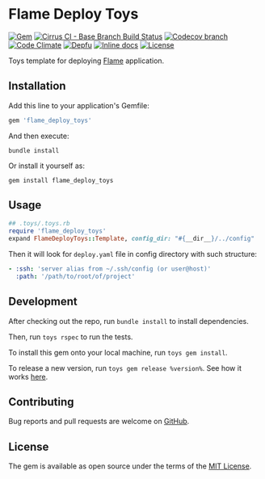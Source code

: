 # Flame Deploy Toys

[![Gem](https://img.shields.io/gem/v/flame_deploy_toys.svg?style=flat-square)](https://rubygems.org/gems/flame_deploy_toys)
[![Cirrus CI - Base Branch Build Status](https://img.shields.io/cirrus/github/AlexWayfer/flame_deploy_toys?style=flat-square)](https://cirrus-ci.com/github/AlexWayfer/flame_deploy_toys)
[![Codecov branch](https://img.shields.io/codecov/c/github/AlexWayfer/flame_deploy_toys/main.svg?style=flat-square)](https://codecov.io/gh/AlexWayfer/flame_deploy_toys)
[![Code Climate](https://img.shields.io/codeclimate/maintainability/AlexWayfer/flame_deploy_toys.svg?style=flat-square)](https://codeclimate.com/github/AlexWayfer/flame_deploy_toys)
[![Depfu](https://img.shields.io/depfu/AlexWayfer/benchmark_toys?style=flat-square)](https://depfu.com/repos/github/AlexWayfer/flame_deploy_toys)
[![Inline docs](https://inch-ci.org/github/AlexWayfer/flame_deploy_toys.svg?branch=main)](https://inch-ci.org/github/AlexWayfer/flame_deploy_toys)
[![License](https://img.shields.io/github/license/AlexWayfer/flame_deploy_toys.svg?style=flat-square)](LICENSE.txt)

Toys template for deploying [Flame](https://github.com/AlexWayfer/flame)
application.

## Installation

Add this line to your application's Gemfile:

```ruby
gem 'flame_deploy_toys'
```

And then execute:

```shell
bundle install
```

Or install it yourself as:

```shell
gem install flame_deploy_toys
```

## Usage

```ruby
## .toys/.toys.rb
require 'flame_deploy_toys'
expand FlameDeployToys::Template, config_dir: "#{__dir__}/../config"
```

Then it will look for `deploy.yaml` file in config directory with such structure:

```yaml
- :ssh: 'server alias from ~/.ssh/config (or user@host)'
  :path: '/path/to/root/of/project'
```

## Development

After checking out the repo, run `bundle install` to install dependencies.

Then, run `toys rspec` to run the tests.

To install this gem onto your local machine, run `toys gem install`.

To release a new version, run `toys gem release %version%`.
See how it works [here](https://github.com/AlexWayfer/gem_toys#release).

## Contributing

Bug reports and pull requests are welcome on [GitHub](https://github.com/AlexWayfer/flame_deploy_toys).

## License

The gem is available as open source under the terms of the
[MIT License](https://opensource.org/licenses/MIT).
